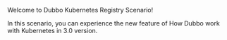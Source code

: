 Welcome to Dubbo Kubernetes Registry Scenario!



In this scenario, you can experience the new feature of How Dubbo work with Kubernetes in 3.0 version.


